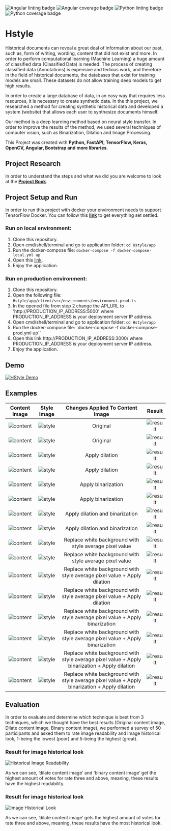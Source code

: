 ![Angular linting badge](https://github.com/Yahavba/HStyle/workflows/Server_side_linting/badge.svg)
![Angular coverage badge](https://github.com/Yahavba/HStyle/workflows/Server_side_coverage/badge.svg)
![Python linting badge](https://github.com/Yahavba/HStyle/workflows/Client_side_linting/badge.svg)
![Python coverage badge](https://github.com/Yahavba/HStyle/workflows/Client_side_coverage/badge.svg)

# Hstyle

Historical documents can reveal a great deal of information about our past, such as, form of writing, 
wording, content that did not exist and more. In order to perform computational learning (Machine Learning) 
a huge amount of classified data (Classified Data) is needed. The process of creating classified data 
(Annotations) is expensive and tedious work, and therefore in the field of historical documents, 
the databases that exist for training models are small. These datasets do not allow training deep 
models to get high results.

In order to create a large database of data, in an easy way that requires less resources, it is necessary 
to create synthetic data. In the this project, we researched a method for creating synthetic 
historical data and developed a system (website) that allows each user to synthesize documents himself.

Our method is a deep learning method based on neural style transfer. In order to improve 
the results of the method, we used several techniques of computer vision, such as Binarization, 
Dilation and Image Processing.

This Project was created with **Python, FastAPI, TensorFlow, Keras, OpenCV, Angular, Bootstrap and more libraries**.

## Project Research

In order to understand the steps and what we did you are welcome to look at 
the [**Project Book**](https://github.com/Yahavba/HStyle/blob/master/documentation/Project_Book.pdf).

## Project Setup and Run
In order to run this project with docker your environment needs to support TensorFlow Docker. You can follow this [**link**](https://www.tensorflow.org/install/docker) to get everything set settled.

### Run on local environment:
1. Clone this repository.
2. Open cmd/shell/terminal and go to application folder: `cd Hstyle/app`
3. Run the docker-compose file: `docker-compose -f docker-compose-local.yml up`
4. Open this [link](http://localhost:3000/).
5. Enjoy the application.

### Run on production environment:
1. Clone this repository.
2. Open the following file: `Hstyle/app/client/src/environments/environment.prod.ts` 
3. In the opened file from step 2 change the API_URL to 'http://PRODUCTION_IP_ADDRESS:5000' where PRODUCTION_IP_ADDRESS is your deployment server IP address.
4. Open cmd/shell/terminal and go to application folder: `cd Hstyle/app`
5. Run the docker-compose file: `docker-compose -f docker-compose-prod.yml up``
6. Open this link http://PRODUCTION_IP_ADDRESS:3000/ where PRODUCTION_IP_ADDRESS is your deployment server IP address.
7. Enjoy the application.

## Demo
[![HStyle Demo](http://img.youtube.com/vi/7kMRTxFQWQo/0.jpg)](http://www.youtube.com/watch?v=7kMRTxFQWQo "HStyle Demo")


## Examples
| Content Image                   | Style Image                     | Changes Applied To Content Image| Result             |
|:-------------------------------:|:-------------------------------:|:----------:|:-------------------------------:|
| ![content](https://github.com/Yahavba/HStyle/blob/master/examples/1/content.png)|![style](https://github.com/Yahavba/HStyle/blob/master//examples/1/style.jpg)|Original|![result](https://github.com/Yahavba/HStyle/blob/master/examples/1/result.png)|
| ![content](https://github.com/Yahavba/HStyle/blob/master/examples/2/content.png)|![style](https://github.com/Yahavba/HStyle/blob/master//examples/2/style.jpg)|Original|![result](https://github.com/Yahavba/HStyle/blob/master/examples/2/result.png)|
| ![content](https://github.com/Yahavba/HStyle/blob/master/examples/3/content.png)|![style](https://github.com/Yahavba/HStyle/blob/master//examples/3/style.jpg)|Apply dilation|![result](https://github.com/Yahavba/HStyle/blob/master/examples/3/result.png)|
| ![content](https://github.com/Yahavba/HStyle/blob/master/examples/4/content.png)|![style](https://github.com/Yahavba/HStyle/blob/master//examples/4/style.jpg)|Apply dilation|![result](https://github.com/Yahavba/HStyle/blob/master/examples/4/result.png)|
| ![content](https://github.com/Yahavba/HStyle/blob/master/examples/5/content.png)|![style](https://github.com/Yahavba/HStyle/blob/master//examples/5/style.jpg)|Apply binarization|![result](https://github.com/Yahavba/HStyle/blob/master/examples/5/result.png)|
| ![content](https://github.com/Yahavba/HStyle/blob/master/examples/6/content.png)|![style](https://github.com/Yahavba/HStyle/blob/master//examples/6/style.jpg)|Apply binarization|![result](https://github.com/Yahavba/HStyle/blob/master/examples/6/result.png)|
| ![content](https://github.com/Yahavba/HStyle/blob/master/examples/7/content.png)|![style](https://github.com/Yahavba/HStyle/blob/master//examples/7/style.jpg)|Apply dilation and binarization|![result](https://github.com/Yahavba/HStyle/blob/master/examples/7/result.png)|
| ![content](https://github.com/Yahavba/HStyle/blob/master/examples/8/content.png)|![style](https://github.com/Yahavba/HStyle/blob/master//examples/8/style.jpg)|Apply dilation and binarization|![result](https://github.com/Yahavba/HStyle/blob/master/examples/8/result.png)|
| ![content](https://github.com/Yahavba/HStyle/blob/master/examples/9/content.png)|![style](https://github.com/Yahavba/HStyle/blob/master//examples/9/style.jpg)|Replace white background with style average pixel value|![result](https://github.com/Yahavba/HStyle/blob/master/examples/1/result.png)|
| ![content](https://github.com/Yahavba/HStyle/blob/master/examples/10/content.png)|![style](https://github.com/Yahavba/HStyle/blob/master//examples/10/style.jpg)|Replace white background with style average pixel value|![result](https://github.com/Yahavba/HStyle/blob/master/examples/10/result.png)|
| ![content](https://github.com/Yahavba/HStyle/blob/master/examples/11/content.png)|![style](https://github.com/Yahavba/HStyle/blob/master//examples/9/style.jpg)|Replace white background with style average pixel value + Apply dilation|![result](https://github.com/Yahavba/HStyle/blob/master/examples/1/result.png)|
| ![content](https://github.com/Yahavba/HStyle/blob/master/examples/12/content.png)|![style](https://github.com/Yahavba/HStyle/blob/master//examples/10/style.jpg)|Replace white background with style average pixel value + Apply dilation|![result](https://github.com/Yahavba/HStyle/blob/master/examples/10/result.png)|
| ![content](https://github.com/Yahavba/HStyle/blob/master/examples/13/content.png)|![style](https://github.com/Yahavba/HStyle/blob/master//examples/9/style.jpg)|Replace white background with style average pixel value + Apply binarization|![result](https://github.com/Yahavba/HStyle/blob/master/examples/1/result.png)|
| ![content](https://github.com/Yahavba/HStyle/blob/master/examples/14/content.png)|![style](https://github.com/Yahavba/HStyle/blob/master//examples/10/style.jpg)|Replace white background with style average pixel value + Apply binarization|![result](https://github.com/Yahavba/HStyle/blob/master/examples/10/result.png)|
| ![content](https://github.com/Yahavba/HStyle/blob/master/examples/15/content.png)|![style](https://github.com/Yahavba/HStyle/blob/master//examples/9/style.jpg)|Replace white background with style average pixel value + Apply binarization + Apply dilation|![result](https://github.com/Yahavba/HStyle/blob/master/examples/1/result.png)|
| ![content](https://github.com/Yahavba/HStyle/blob/master/examples/16/content.png)|![style](https://github.com/Yahavba/HStyle/blob/master//examples/10/style.jpg)|Replace white background with style average pixel value + Apply binarization + Apply dilation|![result](https://github.com/Yahavba/HStyle/blob/master/examples/10/result.png)|

## Evaluation
In order to evaluate and determine which technique is best from 3 techniques, which we thought have the best results (Original content image, Dilate content image, Binary content image), we performed a survey of 50 participants and asked them to rate image readability and image historical look, 1-being the lowest (poor) and 5-being the highest (great).

### Result for image historical look

![Historical Image Readability](https://github.com/Yahavba/HStyle/blob/master/documentation/Historical%20Image%20Readability.png)

As we can see, ‘dilate content image’ and ‘binary content image’ get the highest amount of votes for rate three and above, meaning, these results have the highest readability.

###  Result for image historical look

![Image Historical Look](https://github.com/Yahavba/HStyle/blob/master/documentation/Image%20Historical%20Look.png)

As we can see, ‘dilate content image’ gets the highest amount of votes for rate three and above, meaning, these results have the most historical look.

